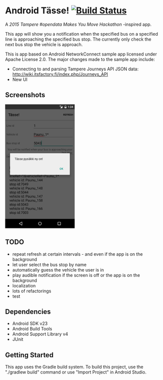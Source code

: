 
Android Tässe! [![Build Status](https://travis-ci.org/jussiyu/tasseandroid.svg)](https://travis-ci.org/jussiyu/tasseandroid)
===================================
A _2015 Tampere #opendata Makes You Move Hackathon_ -inspired app.

This app will show you a notification when the specified bus on a specified line is approaching the specified bus stop. The currently only check the next bus stop the vehicle is approach.

This is app based on Android NetworkConnect sample app licensed under Apache License 2.0. The major changes made to the sample app include:

- Connecting to and parsing Tampere Journeys API JSON data: http://wiki.itsfactory.fi/index.php/Journeys_API
- New UI

Screenshots
-------------

<img src="screenshots/main.png" height="400" alt="Screenshot"/>

TODO
------------

- repeat refresh at certain intervals - and even if the app is on the background
- let user select the bus stop by name
- automatically guess the vehicle the user is in
- play audible notification if the screen is off or the app is on the background
- localization
- lots of refactorings
- test

Dependencies
--------------

- Android SDK v23
- Android Build Tools
- Android Support Library v4
- JUnit

Getting Started
---------------

This app uses the Gradle build system. To build this project, use the
"./gradlew build" command or use "Import Project" in Android Studio.
